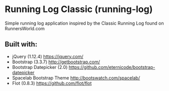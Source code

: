 # Running Log Classic (running-log)
Simple running log application inspired by the Classic Running Log found on RunnersWorld.com

## Built with:
- jQuery (1.12.4) https://jquery.com/
- Bootstrap (3.3.7) http://getbootstrap.com/
- Bootstrap Datepicker (2.0) https://github.com/eternicode/bootstrap-datepicker
- Spacelab Bootstrap Theme http://bootswatch.com/spacelab/
- Flot (0.8.3) https://github.com/flot/flot